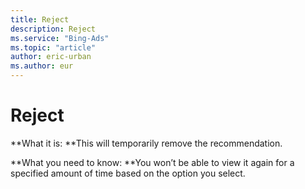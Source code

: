 ```yaml
---
title: Reject
description: Reject
ms.service: "Bing-Ads"
ms.topic: "article"
author: eric-urban
ms.author: eur
---
```


# Reject

**What it is: **This will temporarily remove the recommendation.

**What you need to know: **You won’t be able to view it again for a specified amount of time based on the option you select.


